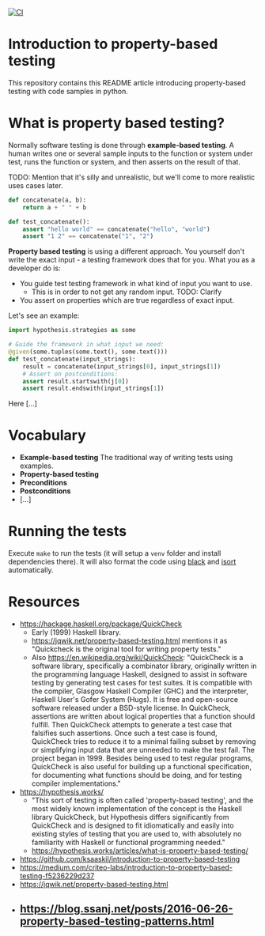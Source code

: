 [![CI](https://github.com/meeshkan/introduction-to-property-based-testing/workflows/CI/badge.svg)](https://github.com/meeshkan/introduction-to-property-based-testing/actions?query=branch%3Amaster)

# Introduction to property-based testing
This repository contains this README article introducing property-based testing with code samples in python.




# What is property based testing?
Normally software testing is done through **example-based testing**. A human writes one or several sample inputs to the function or system under test, runs the function or system, and then asserts on the result of that.

TODO: Mention that it's silly and unrealistic, but we'll come to more realistic uses cases later.

```python
def concatenate(a, b):
    return a + " " + b

def test_concatenate():
    assert "hello world" == concatenate("hello", "world")
    assert "1 2" == concatenate("1", "2")
```

**Property based testing** is using a different approach. You yourself don't write the exact input - a testing framework does that for you. What you as a developer do is:

- You guide test testing framework in what kind of input you want to use.
  - This is in order to not get any random input. TODO: Clarify
- You assert on properties which are true regardless of exact input.

Let's see an example:

```python
import hypothesis.strategies as some

# Guide the framework in what input we need:
@given(some.tuples(some.text(), some.text()))
def test_concatenate(input_strings):
    result = concatenate(input_strings[0], input_strings[1])
    # Assert on postconditions:
    assert result.startswith(j[0])
    assert result.endswith(input_strings[1])
```

Here [...]

# Vocabulary
- **Example-based testing** The traditional way of writing tests using examples.
- **Property-based testing** 
- **Preconditions**
- **Postconditions**
- [...]





# Running the tests
Execute `make` to run the tests (it will setup a `venv` folder and install dependencies there). It will also format the code using [black](https://black.readthedocs.io/en/stable/) and [isort](https://timothycrosley.github.io/isort/) automatically.

# Resources
- https://hackage.haskell.org/package/QuickCheck
  - Early (1999) Haskell library.
  - https://jqwik.net/property-based-testing.html mentions it as "Quickcheck is the original tool for writing property tests."
  - Also https://en.wikipedia.org/wiki/QuickCheck: "QuickCheck is a software library, specifically a combinator library, originally written in the programming language Haskell, designed to assist in software testing by generating test cases for test suites. It is compatible with the compiler, Glasgow Haskell Compiler (GHC) and the interpreter, Haskell User's Gofer System (Hugs). It is free and open-source software released under a BSD-style license. In QuickCheck, assertions are written about logical properties that a function should fulfill. Then QuickCheck attempts to generate a test case that falsifies such assertions. Once such a test case is found, QuickCheck tries to reduce it to a minimal failing subset by removing or simplifying input data that are unneeded to make the test fail. The project began in 1999. Besides being used to test regular programs, QuickCheck is also useful for building up a functional specification, for documenting what functions should be doing, and for testing compiler implementations."
- https://hypothesis.works/
  - "This sort of testing is often called 'property-based testing', and the most widely known implementation of the concept is the Haskell library QuickCheck, but Hypothesis differs significantly from QuickCheck and is designed to fit idiomatically and easily into existing styles of testing that you are used to, with absolutely no familiarity with Haskell or functional programming needed."
  - https://hypothesis.works/articles/what-is-property-based-testing/
- https://github.com/ksaaskil/introduction-to-property-based-testing
- https://medium.com/criteo-labs/introduction-to-property-based-testing-f5236229d237
- https://jqwik.net/property-based-testing.html
- https://blog.ssanj.net/posts/2016-06-26-property-based-testing-patterns.html
  - 
